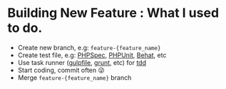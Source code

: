 # Building New Feature : What I used to do.

- Create new branch, e.g: `feature-{feature_name}`
- Create test file, e.g: [PHPSpec](http://phpspec.net), [PHPUnit](https://phpunit.de), [Behat](http://behat.org), etc
- Use task runner ([gulpfile](http://gulpjs.com), [grunt](http://gruntjs.com), etc) for [tdd](https://en.wikipedia.org/wiki/Test-driven_development)
- Start coding, commit often 😜
- Merge `feature-{feature_name}` branch